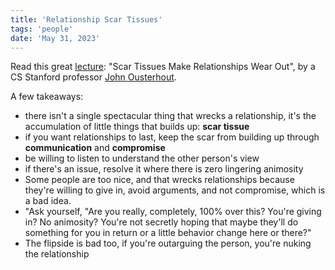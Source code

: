 ```yaml
---
title: 'Relationship Scar Tissues'
tags: 'people'
date: 'May 31, 2023'
---
```


Read this great [lecture](https://gist.github.com/gtallen1187/27a585fcf36d6e657db2#file-scar_tissue-md): "Scar Tissues Make Relationships Wear Out", by a CS Stanford professor [John Ousterhout](https://web.stanford.edu/~ouster/).

A few takeaways:

- there isn't a single spectacular thing that wrecks a relationship, it's the accumulation of little things that builds up: **scar tissue**
- if you want relationships to last, keep the scar from building up through **communication** and **compromise**
- be willing to listen to understand the other person's view
- if there's an issue, resolve it where there is zero lingering animosity
- Some people are too nice, and that wrecks relationships because they're willing to give in, avoid arguments, and not compromise, which is a bad idea.
- "Ask yourself, "Are you really, completely, 100% over this? You're giving in? No animosity? You're not secretly hoping that maybe they'll do something for you in return or a little behavior change here or there?"
- The flipside is bad too, if you're outarguing the person, you're nuking the relationship
